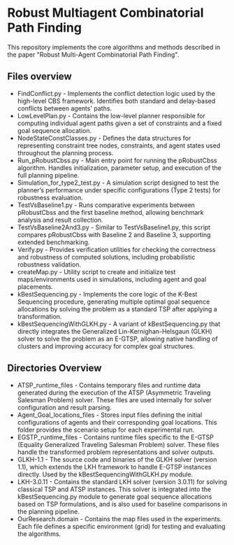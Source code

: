 # Robust Multiagent Combinatorial Path Finding

This repository implements the core algorithms and methods described in the paper "Robust Multi-Agent Combinatorial Path Finding".

## Files overview

* FindConflict.py - Implements the conflict detection logic used by the high-level CBS framework. Identifies both standard and delay-based conflicts between agents' paths.
* LowLevelPlan.py - Contains the low-level planner responsible for computing individual agent paths given a set of constraints and a fixed goal sequence allocation.
* NodeStateConstClasses.py - Defines the data structures for representing constraint tree nodes, constraints, and agent states used throughout the planning process.
* Run_pRobustCbss.py - Main entry point for running the pRobustCbss algorithm. Handles initialization, parameter setup, and execution of the full planning pipeline.
* Simulation_for_type2_test.py - A simulation script designed to test the planner’s performance under specific configurations (Type 2 tests) for robustness evaluation.
* TestVsBaseline1.py - Runs comparative experiments between pRobustCbss and the first baseline method, allowing benchmark analysis and result collection.
* TestVsBaseline2And3.py - Similar to TestVsBaseline1.py, this script compares pRobustCbss with Baseline 2 and Baseline 3, supporting extended benchmarking.
* Verify.py - Provides verification utilities for checking the correctness and robustness of computed solutions, including probabilistic robustness validation.
* createMap.py - Utility script to create and initialize test maps/environments used in simulations, including agent and goal placements.
* kBestSequencing.py - Implements the core logic of the K-Best Sequencing procedure, generating multiple optimal goal sequence allocations by solving the problem as a standard TSP after applying a transformation.
* kBestSequencingWithGLKH.py - A variant of kBestSequencing.py that directly integrates the Generalized Lin-Kernighan-Helsgaun (GLKH) solver to solve the problem as an E-GTSP, allowing native handling of clusters and improving accuracy for complex goal structures.

## Directories Overview

* ATSP_runtime_files - Contains temporary files and runtime data generated during the execution of the ATSP (Asymmetric Traveling Salesman Problem) solver. These files are used internally for solver configuration and result parsing.
* Agent_Goal_locations_files - Stores input files defining the initial configurations of agents and their corresponding goal locations. This folder provides the scenario setup for each experimental run.
* EGSTP_runtime_files - Contains runtime files specific to the E-GTSP (Equality Generalized Traveling Salesman Problem) solver. These files handle the transformed problem representations and solver outputs.
* GLKH-1.1 - The source code and binaries of the GLKH solver (version 1.1), which extends the LKH framework to handle E-GTSP instances directly. Used by the kBestSequencingWithGLKH.py module.
* LKH-3.0.11 - Contains the standard LKH solver (version 3.0.11) for solving classical TSP and ATSP instances. This solver is integrated into the kBestSequencing.py module to generate goal sequence allocations based on TSP formulations, and is also used for baseline comparisons in the planning pipeline.
* OurResearch.domain - Contains the map files used in the experiments. Each file defines a specific environment (grid) for testing and evaluating the algorithms.
